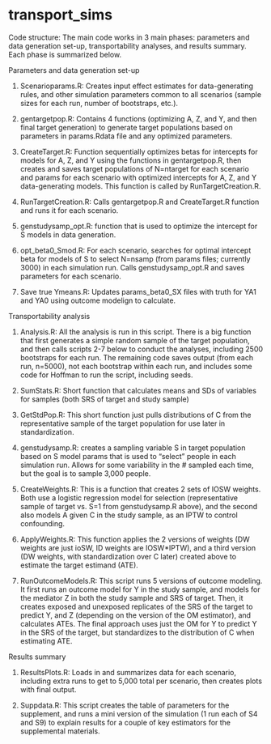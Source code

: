 # transport_sims

Code structure: The main code works in 3 main phases: parameters and data generation set-up, transportability analyses, and results summary. Each phase is summarized below. 

Parameters and data generation set-up

1.	Scenarioparams.R: Creates input effect estimates for data-generating rules, and other simulation parameters common to all scenarios (sample sizes for each run, number of bootstraps, etc.). 

2.	gentargetpop.R: Contains 4 functions (optimizing A, Z, and Y, and then final target generation) to generate target populations based on parameters in params.Rdata file and any optimized parameters. 
   
3.	CreateTarget.R: Function sequentially optimizes betas for intercepts for models for A, Z, and Y using the functions in gentargetpop.R, then creates and saves target populations of N=ntarget for each scenario and params for each scenario with optimized intercepts for A, Z, and Y data-generating models. This function is called by RunTargetCreation.R.

4.	RunTargetCreation.R: Calls gentargetpop.R and CreateTarget.R function and runs it for each scenario. 

5.	genstudysamp_opt.R: function that is used to optimize the intercept for S models in data generation.

6.	opt_beta0_Smod.R: For each scenario, searches for optimal intercept beta for models of S to select N=nsamp (from params files; currently 3000) in each simulation run. Calls genstudysamp_opt.R and saves parameters for each scenario. 

7.	Save true Ymeans.R: Updates params_beta0_SX files with truth for YA1 and YA0 using outcome modelign to calculate.
   
Transportability analysis

1.	Analysis.R: All the analysis is run in this script. There is a big function that first generates a simple random sample of the target population, and then calls scripts 2-7 below to conduct the analyses, including 2500 bootstraps for each run. The remaining code saves output (from each run, n=5000), not each bootstrap within each run, and includes some code for Hoffman to run the script, including seeds. 

2.	SumStats.R: Short function that calculates means and SDs of variables for samples (both SRS of target and study sample)

3.	GetStdPop.R: This short function just pulls distributions of C from the representative sample of the target population for use later in standardization. 

4.	genstudysamp.R: creates a sampling variable S in target population based on S model params that is used to “select” people in each simulation run. Allows for some variability in the # sampled each time, but the goal is to sample 3,000 people. 

5.	CreateWeights.R: This is a function that creates 2 sets of IOSW weights. Both use a logistic regression model for selection (representative sample of target vs. S=1 from genstudysamp.R above), and the second also models A given C in the study sample, as an IPTW to control confounding. 

6.	ApplyWeights.R: This function applies the 2 versions of weights (DW weights are just ioSW, ID weights are IOSW*IPTW), and a third version (DW weights, with standardization over C later) created above to estimate the target estimand (ATE). 

7.	RunOutcomeModels.R: This script runs 5 versions of outcome modeling. It first runs an outcome model for Y in the study sample, and models for the mediator Z in both the study sample and SRS of target. Then, it creates exposed and unexposed replicates of the SRS of the target to predict Y, and Z (depending on the version of the OM estimator), and calculates ATEs. The final approach uses just the OM for Y to predict Y in the SRS of the target,  but standardizes to the distribution of C when estimating ATE.


Results summary 
1.	ResultsPlots.R: Loads in and summarizes data for each scenario, including extra runs to get to 5,000 total per scenario, then creates plots with final output. 

2.	Suppdata.R: This script creates the table of parameters for the supplement, and  runs a mini version of the simulation (1 run each of S4 and S9) to explain results for a couple of key estimators for the supplemental materials.
